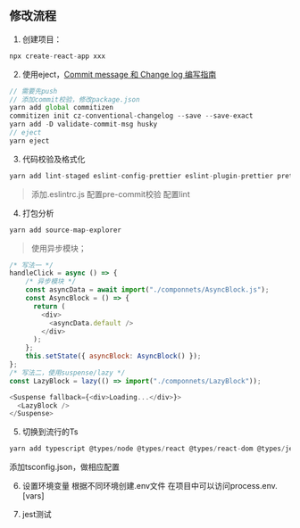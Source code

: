## 修改流程

1. 创建项目：
```js
npx create-react-app xxx
```
2. 使用eject，[Commit message 和 Change log 编写指南](http://www.ruanyifeng.com/blog/2016/01/commit_message_change_log.html)
```js
// 需要先push
// 添加commit校验，修改package.json
yarn add global commitizen
commitizen init cz-conventional-changelog --save --save-exact
yarn add -D validate-commit-msg husky
// eject
yarn eject
```

3. 代码校验及格式化

```js
yarn add lint-staged eslint-config-prettier eslint-plugin-prettier prettier -D
```
> 添加.eslintrc.js
> 配置pre-commit校验
> 配置lint

4. 打包分析


```js
yarn add source-map-explorer
```
> 使用异步模块；
```js
/* 写法一 */
handleClick = async () => {
    /* 异步模块 */
    const asyncData = await import("./componnets/AsyncBlock.js");
    const AsyncBlock = () => {
      return (
        <div>
          <asyncData.default />
        </div>
      );
    };
    this.setState({ asyncBlock: AsyncBlock() });
};
/* 写法二，使用suspense/lazy */
const LazyBlock = lazy(() => import("./componnets/LazyBlock"));

<Suspense fallback={<div>Loading...</div>}>
  <LazyBlock />
</Suspense>
```

5. 切换到流行的Ts

```ts
yarn add typescript @types/node @types/react @types/react-dom @types/jest @babel/preset-typescript -D
```
添加tsconfig.json，做相应配置


6. 设置环境变量
根据不同环境创建.env文件
在项目中可以访问process.env.[vars]

7. jest测试

